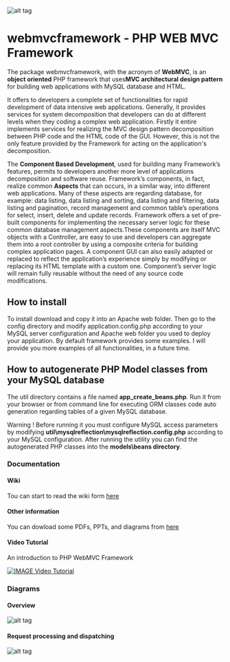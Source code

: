 ![alt tag](https://raw.githubusercontent.com/rcarvello/webmvcframework/master/docs/webmvclogo.png)
# webmvcframework - PHP WEB MVC Framework
The package webmvcframework, with the acronym of **WebMVC**, is an **object oriented** PHP framework that uses**MVC architectural design pattern** for building web applications with MySQL database and HTML.

It offers to developers a complete set of functionalities for rapid development of data intensive web applications. Generally, it provides services for system decomposition that developers can do at different levels when they coding a complex web application. Firstly it entire implements services for realizing the MVC design pattern decomposition between PHP code and the HTML code of the GUI. However, this is not the only feature provided by the Framework for acting on the application's decomposition.

The **Component Based Development**, used for building many Framework’s features, permits to developers another more level of applications decomposition and software reuse. Framework’s components, in fact, realize common **Aspects** that can occurs, in a similar way, into different web applications. Many of these aspects are regarding database, for example: data listing, data listing and sorting, data listing and filtering, data listing and pagination, record management and common table’s operations for select, insert, delete and update records. Framework offers a set of pre-built components for implementing the necessary server logic for these common database management aspects.These components are itself MVC objects with a Controller, are easy to use and developers can aggregate them into a root controller by using a composite criteria for building complex application pages. A component GUI can also easily adapted or replaced to reflect the application’s experience simply by modifying or replacing its HTML template with a custom one. Component’s server logic will remain fully reusable without the need of any source code modifications.

## How to install
To install download and copy it into an Apache web folder. Then go to the config directory and modify application.config.php according to your MySQL server configuration and Apache web folder you used to deploy your application.
By default framework provides some examples.
I will provide you more examples of all functionalities, in a future time.

## How to autogenerate PHP Model classes from your MySQL database
The util directory contains a file named **app_create_beans.php**.
Run it from your browser or from command line for executing ORM classes code auto generation regarding tables of a given MySQL database.

Warning !
Before running it you must configure MySQL access parameters by modifying **util\mysqlreflection\mysqlreflection.config.php** according to your MySQL configuration.
After running the utility you can find the autogenerated PHP classes into the **models\beans directory**.

### Documentation

#### Wiki
Tou can start to read the wiki form [here](https://github.com/rcarvello/webmvcframework/wiki)

#### Other information
You can dowload some PDFs, PPTs, and diagrams from [here](https://github.com/rcarvello/webmvcframework/tree/master/docs)

#### Video Tutorial
An introduction to PHP WebMVC Framework   

[![IMAGE Video Tutorial](https://i.ytimg.com/vi/7zJFXLd4rk8/hqdefault.jpg?custom=true&w=196&h=220&stc=true&jpg444=true&jpgq=90&sp=67&sigh=5Dym90YTR05kyX82Kg8gW9VseUk)](https://www.youtube.com/watch?v=7zJFXLd4rk8&t=37s)

### Diagrams

#### Overview
![alt tag](https://raw.githubusercontent.com/rcarvello/webmvcframework/master/docs/framework.png)

#### Request processing and dispatching
![alt tag](https://raw.githubusercontent.com/rcarvello/webmvcframework/master/docs/Dispatch%20and%20Create%20MVC%20Instance.png)


